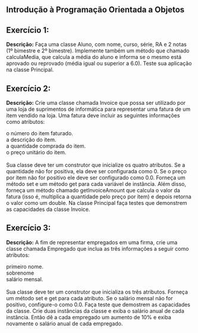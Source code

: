 ## Introdução à Programação Orientada a Objetos 

## Exercício 1: 
**Descrição:**
Faça uma classe Aluno, com nome, curso, série, RA e 2 notas (1º bimestre e 2º bimestre). Implemente também um método que chamado calculaMedia, que calcula a média do aluno e informa se o mesmo está aprovado ou reprovado (média igual ou superior a 6.0). Teste sua aplicação na classe Principal. 

## Exercício 2: 
**Descrição:**
Crie uma classe chamada Invoice que possa ser utilizado por uma loja de suprimentos de informática para representar uma fatura de um item vendido na loja. Uma fatura deve incluir as seguintes informações como atributos: <br>

o número do item faturado. <br>
a descrição do item. <br>
a quantidade comprada do item. <br> 
o preço unitário do item. <br>
<br>
Sua classe deve ter um construtor que inicialize os quatro atributos. Se a quantidade não for positiva, ela deve ser configurada como 0. Se o preço por item não for positivo ele deve ser configurado como 0.0. Forneça um método set e um método get para cada variável de instância. Além disso, forneça um método chamado getInvoiceAmount que calcula o valor da fatura (isso é, multiplica a quantidade pelo preço por item) e depois retorna o valor como um double. Na classe Principal faça testes que demonstrem as capacidades da classe Invoice. 

## Exercício 3: 
**Descrição:**
A fim de representar empregados em uma firma, crie uma classe chamada Empregado que inclua as três informações a seguir como atributos: <br>

primeiro nome. <br>
sobrenome <br> 
salário mensal. <br>
<br>
Sua classe deve ter um construtor que inicializa os três atributos. Forneça um método set e get para cada atributo. Se o salário mensal não for positivo, configure-o como 0.0. Faça teste que demostrem as capacidades da classe. Crie duas instâncias da classe e exiba o salário anual de cada instância. Então dê a cada empregado um aumento de 10% e exiba novamente o salário anual de cada empregado. 
